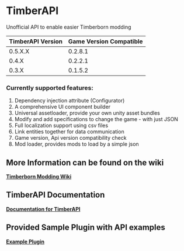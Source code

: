 # TimberAPI
Unofficial API to enable easier Timberborn modding

|TimberAPI Version |Game Version Compatible|
|---|---|
|0.5.X.X   |0.2.8.1|
|0.4.X   |0.2.2.1|
|0.3.X   |0.1.5.2|

### **Currently supported features:**
1. Dependency injection attribute (Configurator)
2. A comprehensive UI component builder
3. Universal assetloader, provide your own unity asset bundles
4. Modify and add specifications to change the game - with just JSON
5. Full localization support using csv files
6. Link entities together for data communication
7. Game version, Api version compatibility check
8. Mod loader, provides mods to load by a simple json

## More Information can be found on the wiki
**[Timberborn Modding Wiki](https://github.com/Timberborn-Modding-Central/TimberAPI/wiki)**

## TimberAPI Documentation
**[Documentation for TimberAPI](https://github.com/Timberborn-Modding-Central/TimberAPI/wiki/TimberAPI-Feature-Guide)**

## Provided Sample Plugin with API examples
**[Example Plugin](https://github.com/Timberborn-Modding-Central/TimberAPI/blob/main/TimberAPIExample/TimberApiExamplePlugin.cs)**
